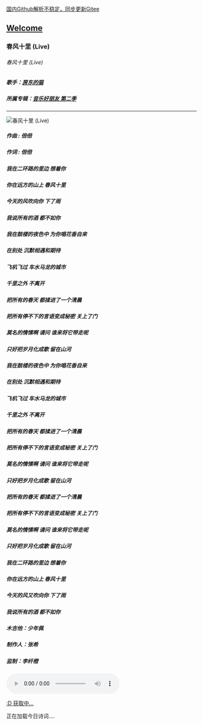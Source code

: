  [国内Github解析不稳定，同步更新Gitee](https://zkeq.gitee.io/)
## [Welcome  ](https://zkeq.github.io/zkeq/%C2%B7index.htm)


### 春风十里 (Live)

###### 春风十里 (Live)

##### 歌手：[房东的猫](https://music.163.com/artist?id=1050282)

##### 所属专辑：[音乐好朋友 第二季](https://music.163.com/album?id=71855944)

-------------------------------

![春风十里 (Live)](http://p1.music.126.net/RiZ4XcDcg1Wl4k5Urw10mA==/109951163421331988.jpg)

##### 作曲 : 倍倍

##### 作词 : 倍倍

##### 我在二环路的里边 想着你

##### 你在远方的山上 春风十里

##### 今天的风吹向你 下了雨

##### 我说所有的酒 都不如你

##### 我在鼓楼的夜色中 为你唱花香自来

##### 在别处 沉默相遇和期待

##### 飞机飞过 车水马龙的城市

##### 千里之外 不离开

##### 把所有的春天 都揉进了一个清晨

##### 把所有停不下的言语变成秘密 关上了门

##### 莫名的情愫啊 请问 谁来将它带走呢

##### 只好把岁月化成歌 留在山河

##### 我在鼓楼的夜色中 为你唱花香自来

##### 在别处 沉默相遇和期待

##### 飞机飞过 车水马龙的城市

##### 千里之外 不离开

##### 把所有的春天 都揉进了一个清晨

##### 把所有停不下的言语变成秘密 关上了门

##### 莫名的情愫啊 请问 谁来将它带走呢

##### 只好把岁月化成歌 留在山河

##### 把所有的春天 都揉进了一个清晨

##### 把所有停不下的言语变成秘密 关上了门

##### 莫名的情愫啊 请问 谁来将它带走呢

##### 只好把岁月化成歌 留在山河

##### 我在二环路的里边 想着你

##### 你在远方的山上 春风十里

##### 今天的风又吹向你 下了雨

##### 我说所有的酒 都不如你

##### 木吉他：少年佩

##### 制作人：张希

##### 监制：李纤橙

<audio id="bgmMusic" src="http://music.163.com/song/media/outer/url?id=1300595161.mp3" preload="auto" type="audio/mp3" autoplay controls></audio>
                    
<!-- 请注意，以下的示例包含超链接，您可能需要手动配置样式使其不变色。如果您嫌麻烦，可以移除。 -->
<p id="hitokoto"><a href="#" id="hitokoto_text">:D 获取中...</a></p>
<script>
  fetch('https://v1.hitokoto.cn')
    .then(response => response.json())
    .then(data => {
      const hitokoto = document.getElementById('hitokoto_text')
      hitokoto.href = 'https://hitokoto.cn/?uuid=' + data.uuid
      hitokoto.innerText = data.hitokoto
    })
    .catch(console.error)
</script>




<span id="jinrishici-sentence">正在加载今日诗词....</span>

<script src="https://sdk.jinrishici.com/v2/browser/jinrishici.js" charset="utf-8"></script




--------------------------

--------------------------

--------------------------

--------------------------
